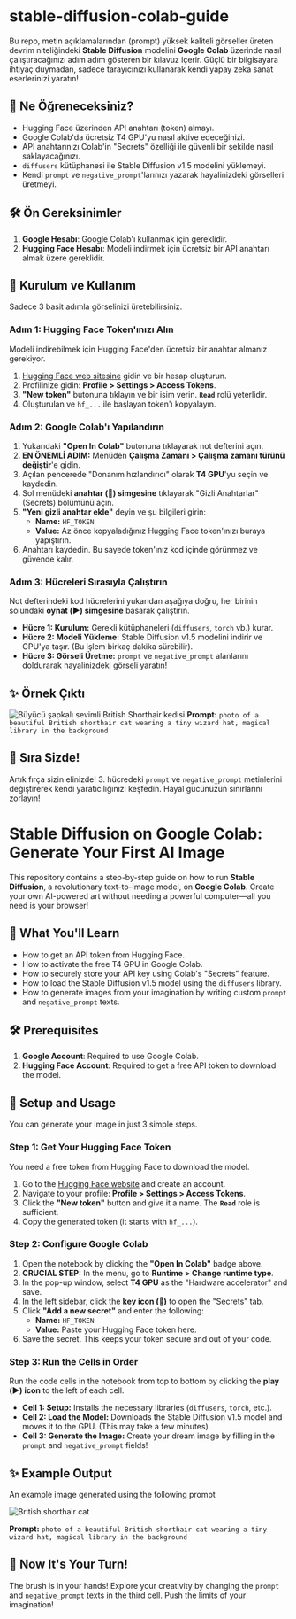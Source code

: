 # stable-diffusion-colab-guide
Bu repo, metin açıklamalarından (prompt) yüksek kaliteli görseller üreten devrim niteliğindeki **Stable Diffusion** modelini **Google Colab** üzerinde nasıl çalıştıracağınızı adım adım gösteren bir kılavuz içerir. Güçlü bir bilgisayara ihtiyaç duymadan, sadece tarayıcınızı kullanarak kendi yapay zeka sanat eserlerinizi yaratın!

## 🚀 Ne Öğreneceksiniz?
- Hugging Face üzerinden API anahtarı (token) almayı.
- Google Colab'da ücretsiz T4 GPU'yu nasıl aktive edeceğinizi.
- API anahtarınızı Colab'in "Secrets" özelliği ile güvenli bir şekilde nasıl saklayacağınızı.
- `diffusers` kütüphanesi ile Stable Diffusion v1.5 modelini yüklemeyi.
- Kendi `prompt` ve `negative_prompt`'larınızı yazarak hayalinizdeki görselleri üretmeyi.

## 🛠️ Ön Gereksinimler
1.  **Google Hesabı**: Google Colab'ı kullanmak için gereklidir.
2.  **Hugging Face Hesabı**: Modeli indirmek için ücretsiz bir API anahtarı almak üzere gereklidir.

## 📝 Kurulum ve Kullanım

Sadece 3 basit adımla görselinizi üretebilirsiniz.

### Adım 1: Hugging Face Token'ınızı Alın
Modeli indirebilmek için Hugging Face'den ücretsiz bir anahtar almanız gerekiyor.
1.  [Hugging Face web sitesine](https://huggingface.co/join) gidin ve bir hesap oluşturun.
2.  Profilinize gidin: **Profile > Settings > Access Tokens**.
3.  **"New token"** butonuna tıklayın ve bir isim verin. **`Read`** rolü yeterlidir.
4.  Oluşturulan ve `hf_...` ile başlayan token'ı kopyalayın.

### Adım 2: Google Colab'ı Yapılandırın
1.  Yukarıdaki **"Open In Colab"** butonuna tıklayarak not defterini açın.
2.  **EN ÖNEMLİ ADIM:** Menüden **Çalışma Zamanı > Çalışma zamanı türünü değiştir**'e gidin.
3.  Açılan pencerede "Donanım hızlandırıcı" olarak **T4 GPU**'yu seçin ve kaydedin.
4.  Sol menüdeki **anahtar (🔑) simgesine** tıklayarak "Gizli Anahtarlar" (Secrets) bölümünü açın.
5.  **"Yeni gizli anahtar ekle"** deyin ve şu bilgileri girin:
    - **Name:** `HF_TOKEN`
    - **Value:** Az önce kopyaladığınız Hugging Face token'ınızı buraya yapıştırın.
6.  Anahtarı kaydedin. Bu sayede token'ınız kod içinde görünmez ve güvende kalır.

### Adım 3: Hücreleri Sırasıyla Çalıştırın
Not defterindeki kod hücrelerini yukarıdan aşağıya doğru, her birinin solundaki **oynat (▶️) simgesine** basarak çalıştırın.

- **Hücre 1: Kurulum:** Gerekli kütüphaneleri (`diffusers`, `torch` vb.) kurar.
- **Hücre 2: Modeli Yükleme:** Stable Diffusion v1.5 modelini indirir ve GPU'ya taşır. (Bu işlem birkaç dakika sürebilir).
- **Hücre 3: Görseli Üretme:** `prompt` ve `negative_prompt` alanlarını doldurarak hayalinizdeki görseli yaratın!

## ✨ Örnek Çıktı

![Büyücü şapkalı sevimli British Shorthair kedisi](https://github.com/Mervecaliskann/stable-diffusion-colab-guide/blob/main/indir%20(4).png?raw=true)
**Prompt:** `photo of a beautiful British shorthair cat wearing a tiny wizard hat, magical library in the background`

## 🎨 Sıra Sizde!
Artık fırça sizin elinizde! 3. hücredeki `prompt` ve `negative_prompt` metinlerini değiştirerek kendi yaratıcılığınızı keşfedin. Hayal gücünüzün sınırlarını zorlayın!


# Stable Diffusion on Google Colab: Generate Your First AI Image

This repository contains a step-by-step guide on how to run **Stable Diffusion**, a revolutionary text-to-image model, on **Google Colab**. Create your own AI-powered art without needing a powerful computer—all you need is your browser!

## 🚀 What You'll Learn
- How to get an API token from Hugging Face.
- How to activate the free T4 GPU in Google Colab.
- How to securely store your API key using Colab's "Secrets" feature.
- How to load the Stable Diffusion v1.5 model using the `diffusers` library.
- How to generate images from your imagination by writing custom `prompt` and `negative_prompt` texts.

## 🛠️ Prerequisites
1.  **Google Account**: Required to use Google Colab.
2.  **Hugging Face Account**: Required to get a free API token to download the model.

## 📝 Setup and Usage

You can generate your image in just 3 simple steps.

### Step 1: Get Your Hugging Face Token
You need a free token from Hugging Face to download the model.
1.  Go to the [Hugging Face website](https://huggingface.co/join) and create an account.
2.  Navigate to your profile: **Profile > Settings > Access Tokens**.
3.  Click the **"New token"** button and give it a name. The **`Read`** role is sufficient.
4.  Copy the generated token (it starts with `hf_...`).

### Step 2: Configure Google Colab
1.  Open the notebook by clicking the **"Open In Colab"** badge above.
2.  **CRUCIAL STEP:** In the menu, go to **Runtime > Change runtime type**.
3.  In the pop-up window, select **T4 GPU** as the "Hardware accelerator" and save.
4.  In the left sidebar, click the **key icon (🔑)** to open the "Secrets" tab.
5.  Click **"Add a new secret"** and enter the following:
    - **Name:** `HF_TOKEN`
    - **Value:** Paste your Hugging Face token here.
6.  Save the secret. This keeps your token secure and out of your code.

### Step 3: Run the Cells in Order
Run the code cells in the notebook from top to bottom by clicking the **play (▶️) icon** to the left of each cell.

- **Cell 1: Setup:** Installs the necessary libraries (`diffusers`, `torch`, etc.).
- **Cell 2: Load the Model:** Downloads the Stable Diffusion v1.5 model and moves it to the GPU. (This may take a few minutes).
- **Cell 3: Generate the Image:** Create your dream image by filling in the `prompt` and `negative_prompt` fields!

## ✨ Example Output

An example image generated using the following prompt

![British shorthair cat](https://github.com/Mervecaliskann/stable-diffusion-colab-guide/blob/main/indir%20(4).png?raw=true)

**Prompt:** `photo of a beautiful British shorthair cat wearing a tiny wizard hat, magical library in the background`


## 🎨 Now It's Your Turn!
The brush is in your hands! Explore your creativity by changing the `prompt` and `negative_prompt` texts in the third cell. Push the limits of your imagination!
